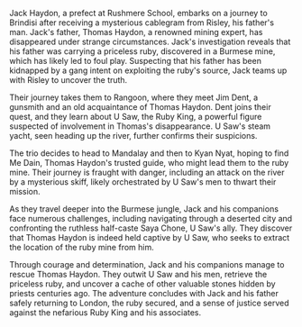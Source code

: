 Jack Haydon, a prefect at Rushmere School, embarks on a journey to Brindisi after receiving a mysterious cablegram from Risley, his father's man. Jack's father, Thomas Haydon, a renowned mining expert, has disappeared under strange circumstances. Jack's investigation reveals that his father was carrying a priceless ruby, discovered in a Burmese mine, which has likely led to foul play. Suspecting that his father has been kidnapped by a gang intent on exploiting the ruby's source, Jack teams up with Risley to uncover the truth.

Their journey takes them to Rangoon, where they meet Jim Dent, a gunsmith and an old acquaintance of Thomas Haydon. Dent joins their quest, and they learn about U Saw, the Ruby King, a powerful figure suspected of involvement in Thomas's disappearance. U Saw's steam yacht, seen heading up the river, further confirms their suspicions.

The trio decides to head to Mandalay and then to Kyan Nyat, hoping to find Me Dain, Thomas Haydon's trusted guide, who might lead them to the ruby mine. Their journey is fraught with danger, including an attack on the river by a mysterious skiff, likely orchestrated by U Saw's men to thwart their mission.

As they travel deeper into the Burmese jungle, Jack and his companions face numerous challenges, including navigating through a deserted city and confronting the ruthless half-caste Saya Chone, U Saw's ally. They discover that Thomas Haydon is indeed held captive by U Saw, who seeks to extract the location of the ruby mine from him.

Through courage and determination, Jack and his companions manage to rescue Thomas Haydon. They outwit U Saw and his men, retrieve the priceless ruby, and uncover a cache of other valuable stones hidden by priests centuries ago. The adventure concludes with Jack and his father safely returning to London, the ruby secured, and a sense of justice served against the nefarious Ruby King and his associates.